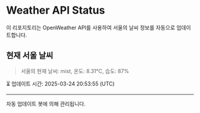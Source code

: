 
# Weather API Status

이 리포지토리는 OpenWeather API를 사용하여 서울의 날씨 정보를 자동으로 업데이트합니다.

## 현재 서울 날씨
> 서울의 현재 날씨: mist, 온도: 8.31°C, 습도: 87%

⏳ 업데이트 시간: 2025-03-24 20:53:55 (UTC)

---
자동 업데이트 봇에 의해 관리됩니다.
